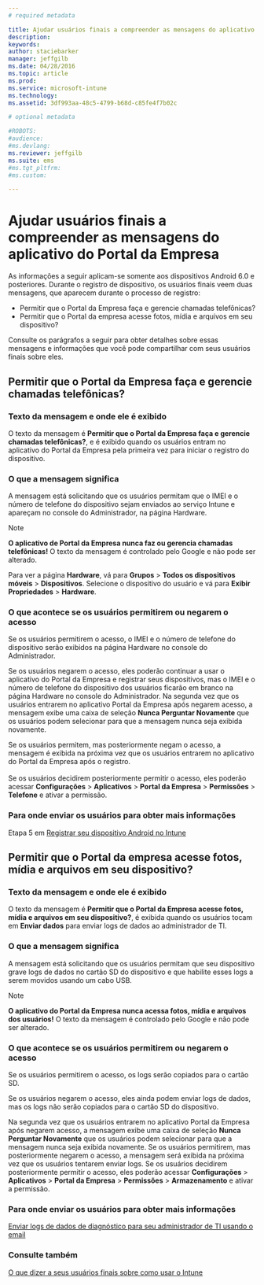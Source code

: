 ```yaml
---
# required metadata

title: Ajudar usuários finais a compreender as mensagens do aplicativo do Portal da Empresa | Microsoft Intune
description:
keywords:
author: staciebarker
manager: jeffgilb
ms.date: 04/28/2016
ms.topic: article
ms.prod:
ms.service: microsoft-intune
ms.technology:
ms.assetid: 3df993aa-48c5-4799-b68d-c85fe4f7b02c

# optional metadata

#ROBOTS:
#audience:
#ms.devlang:
ms.reviewer: jeffgilb
ms.suite: ems
#ms.tgt_pltfrm:
#ms.custom:

---
```


# Ajudar usuários finais a compreender as mensagens do aplicativo do Portal da Empresa

As informações a seguir aplicam-se somente aos dispositivos Android 6.0 e posteriores. Durante o registro de dispositivo, os usuários finais veem duas mensagens, que aparecem durante o processo de registro:

- Permitir que o Portal da Empresa faça e gerencie chamadas telefônicas?
- Permitir que o Portal da empresa acesse fotos, mídia e arquivos em seu dispositivo?

Consulte os parágrafos a seguir para obter detalhes sobre essas mensagens e informações que você pode compartilhar com seus usuários finais sobre eles.

## Permitir que o Portal da Empresa faça e gerencie chamadas telefônicas?

### Texto da mensagem e onde ele é exibido
O texto da mensagem é **Permitir que o Portal da Empresa faça e gerencie chamadas telefônicas?**, e é exibido quando os usuários entram no aplicativo do Portal da Empresa pela primeira vez para iniciar o registro do dispositivo.

### O que a mensagem significa
A mensagem está solicitando que os usuários permitam que o IMEI e o número de telefone do dispositivo sejam enviados ao serviço Intune e apareçam no console do Administrador, na página Hardware.

> [!NOTE]
> **O aplicativo de Portal da Empresa nunca faz ou gerencia chamadas telefônicas!** O texto da mensagem é controlado pelo Google e não pode ser alterado.

Para ver a página **Hardware**, vá para **Grupos** > **Todos os dispositivos móveis** > **Dispositivos**. Selecione o dispositivo do usuário e vá para **Exibir Propriedades** > **Hardware**.

### O que acontece se os usuários permitirem ou negarem o acesso
Se os usuários permitirem o acesso, o IMEI e o número de telefone do dispositivo serão exibidos na página Hardware no console do Administrador.

Se os usuários negarem o acesso, eles poderão continuar a usar o aplicativo do Portal da Empresa e registrar seus dispositivos, mas o IMEI e o número de telefone do dispositivo dos usuários ficarão em branco na página Hardware no console do Administrador. Na segunda vez que os usuários entrarem no aplicativo Portal da Empresa após negarem acesso, a mensagem exibe uma caixa de seleção **Nunca Perguntar Novamente** que os usuários podem selecionar para que a mensagem nunca seja exibida novamente.

Se os usuários permitem, mas posteriormente negam o acesso, a mensagem é exibida na próxima vez que os usuários entrarem no aplicativo do Portal da Empresa após o registro.</br></br>Se os usuários decidirem posteriormente permitir o acesso, eles poderão acessar **Configurações** > **Aplicativos** > **Portal da Empresa** > **Permissões** > **Telefone** e ativar a permissão.

### Para onde enviar os usuários para obter mais informações
Etapa 5 em [Registrar seu dispositivo Android no Intune](/Intune/EndUser/enroll-your-device-in-intune-android)

## Permitir que o Portal da empresa acesse fotos, mídia e arquivos em seu dispositivo?

### Texto da mensagem e onde ele é exibido
O texto da mensagem é **Permitir que o Portal da Empresa acesse fotos, mídia e arquivos em seu dispositivo?**, é exibida quando os usuários tocam em **Enviar dados** para enviar logs de dados ao administrador de TI.

### O que a mensagem significa
A mensagem está solicitando que os usuários permitam que seu dispositivo grave logs de dados no cartão SD do dispositivo e que habilite esses logs a serem movidos usando um cabo USB.   

> [!NOTE]
> **O aplicativo do Portal da Empresa nunca acessa fotos, mídia e arquivos dos usuários!** O texto da mensagem é controlado pelo Google e não pode ser alterado.

### O que acontece se os usuários permitirem ou negarem o acesso
Se os usuários permitirem o acesso, os logs serão copiados para o cartão SD.

Se os usuários negarem o acesso, eles ainda podem enviar logs de dados, mas os logs não serão copiados para o cartão SD do dispositivo.

Na segunda vez que os usuários entrarem no aplicativo Portal da Empresa após negarem acesso, a mensagem exibe uma caixa de seleção **Nunca Perguntar Novamente** que os usuários podem selecionar para que a mensagem nunca seja exibida novamente. Se os usuários permitirem, mas posteriormente negarem o acesso, a mensagem será exibida na próxima vez que os usuários tentarem enviar logs. Se os usuários decidirem posteriormente permitir o acesso, eles poderão acessar **Configurações** > **Aplicativos** > **Portal da Empresa** > **Permissões** > **Armazenamento** e ativar a permissão.

### Para onde enviar os usuários para obter mais informações
[Enviar logs de dados de diagnóstico para seu administrador de TI usando o email](/Intune/EndUser/send-diagnostic-data-logs-to-your-it-administrator-using-email-android)


### Consulte também
[O que dizer a seus usuários finais sobre como usar o Intune](/intune/deploy-use/what-to-tell-your-end-users-about-using-microsoft-intune.md)


<!--HONumber=May16_HO2-->


